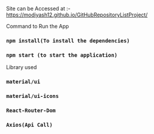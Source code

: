 Site can be Accessed at :-
https://modiyash12.github.io/GitHubRepositoryListProject/

Command to Run the App
### `npm install(To install the dependencies)`
### `npm start (to start the application)`

Library used 

### `material/ui`
### `material/ui-icons`
### `React-Router-Dom`
### `Axios(Api Call)`

